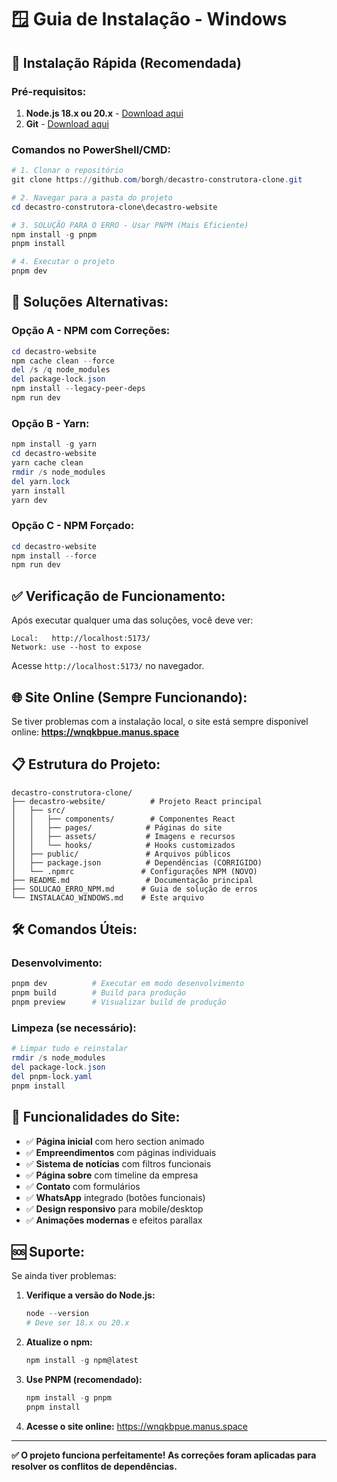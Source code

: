 # 🪟 Guia de Instalação - Windows

## 🚀 **Instalação Rápida (Recomendada)**

### **Pré-requisitos:**
1. **Node.js 18.x ou 20.x** - [Download aqui](https://nodejs.org/)
2. **Git** - [Download aqui](https://git-scm.com/)

### **Comandos no PowerShell/CMD:**

```powershell
# 1. Clonar o repositório
git clone https://github.com/borgh/decastro-construtora-clone.git

# 2. Navegar para a pasta do projeto
cd decastro-construtora-clone\decastro-website

# 3. SOLUÇÃO PARA O ERRO - Usar PNPM (Mais Eficiente)
npm install -g pnpm
pnpm install

# 4. Executar o projeto
pnpm dev
```

## 🔧 **Soluções Alternativas:**

### **Opção A - NPM com Correções:**
```powershell
cd decastro-website
npm cache clean --force
del /s /q node_modules
del package-lock.json
npm install --legacy-peer-deps
npm run dev
```

### **Opção B - Yarn:**
```powershell
npm install -g yarn
cd decastro-website
yarn cache clean
rmdir /s node_modules
del yarn.lock
yarn install
yarn dev
```

### **Opção C - NPM Forçado:**
```powershell
cd decastro-website
npm install --force
npm run dev
```

## ✅ **Verificação de Funcionamento:**

Após executar qualquer uma das soluções, você deve ver:
```
Local:   http://localhost:5173/
Network: use --host to expose
```

Acesse `http://localhost:5173/` no navegador.

## 🌐 **Site Online (Sempre Funcionando):**

Se tiver problemas com a instalação local, o site está sempre disponível online:
**https://wnqkbpue.manus.space**

## 📋 **Estrutura do Projeto:**

```
decastro-construtora-clone/
├── decastro-website/          # Projeto React principal
│   ├── src/
│   │   ├── components/        # Componentes React
│   │   ├── pages/            # Páginas do site
│   │   ├── assets/           # Imagens e recursos
│   │   └── hooks/            # Hooks customizados
│   ├── public/               # Arquivos públicos
│   ├── package.json          # Dependências (CORRIGIDO)
│   └── .npmrc               # Configurações NPM (NOVO)
├── README.md                 # Documentação principal
├── SOLUCAO_ERRO_NPM.md      # Guia de solução de erros
└── INSTALACAO_WINDOWS.md    # Este arquivo
```

## 🛠️ **Comandos Úteis:**

### **Desenvolvimento:**
```powershell
pnpm dev          # Executar em modo desenvolvimento
pnpm build        # Build para produção
pnpm preview      # Visualizar build de produção
```

### **Limpeza (se necessário):**
```powershell
# Limpar tudo e reinstalar
rmdir /s node_modules
del package-lock.json
del pnpm-lock.yaml
pnpm install
```

## 🎯 **Funcionalidades do Site:**

- ✅ **Página inicial** com hero section animado
- ✅ **Empreendimentos** com páginas individuais
- ✅ **Sistema de notícias** com filtros funcionais
- ✅ **Página sobre** com timeline da empresa
- ✅ **Contato** com formulários
- ✅ **WhatsApp** integrado (botões funcionais)
- ✅ **Design responsivo** para mobile/desktop
- ✅ **Animações modernas** e efeitos parallax

## 🆘 **Suporte:**

Se ainda tiver problemas:

1. **Verifique a versão do Node.js:**
   ```powershell
   node --version
   # Deve ser 18.x ou 20.x
   ```

2. **Atualize o npm:**
   ```powershell
   npm install -g npm@latest
   ```

3. **Use PNPM (recomendado):**
   ```powershell
   npm install -g pnpm
   pnpm install
   ```

4. **Acesse o site online:** https://wnqkbpue.manus.space

---

**✅ O projeto funciona perfeitamente! As correções foram aplicadas para resolver os conflitos de dependências.**

